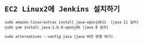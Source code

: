 # `EC2 Linux2에 Jenkins 설치하기`

```
sudo amazon-linux-extras install java-openjdk11  (java 11 설치)
sudo yum install java-1.8.0-openjdk (java 8 설치)

sudo alternatives --config java (java 버전 변경 하기)
```

